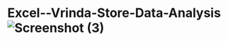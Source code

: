 # Excel--Vrinda-Store-Data-Analysis![Screenshot (3)](https://github.com/shashi117/Excel--Vrinda-Store-Data-Analysis/assets/66508441/88f0c6c4-1a3e-460a-ba0b-8788ead13ec3)

